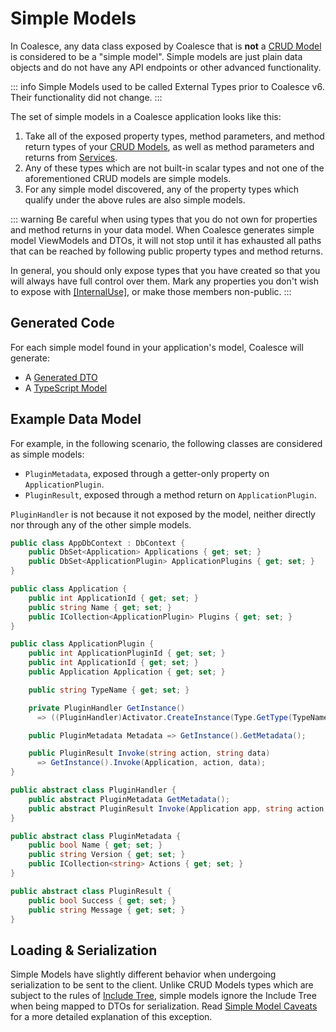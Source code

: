# Simple Models

In Coalesce, any data class exposed by Coalesce that is **not** a [CRUD Model](/modeling/model-types/crud.md) is considered to be a "simple model". Simple models are just plain data objects and do not have any API endpoints or other advanced functionality.

::: info
Simple Models used to be called External Types prior to Coalesce v6. Their functionality did not change.
:::

The set of simple models in a Coalesce application looks like this:
    
1. Take all of the exposed property types, method parameters, and method return types of your [CRUD Models](/modeling/model-types/crud.md), as well as method parameters and returns from [Services](/modeling/model-types/services.md).
2. Any of these types which are not built-in scalar types and not one of the aforementioned CRUD models are simple models.
3. For any simple model discovered, any of the property types which qualify under the above rules are also simple models.

::: warning
Be careful when using types that you do not own for properties and method returns in your data model. When Coalesce generates simple model ViewModels and DTOs, it will not stop until it has exhausted all paths that can be reached by following public property types and method returns.

In general, you should only expose types that you have created so that you will always have full control over them. Mark any properties you don't wish to expose with [[InternalUse]](/modeling/model-components/attributes/internal-use.md), or make those members non-public.
:::


## Generated Code

For each simple model found in your application's model, Coalesce will generate:

* A [Generated DTO](/stacks/agnostic/dtos.md)
* A [TypeScript Model](/stacks/vue/layers/models.md)


## Example Data Model

For example, in the following scenario, the following classes are considered as simple models:

* `PluginMetadata`, exposed through a getter-only property on `ApplicationPlugin`.
* `PluginResult`, exposed through a method return on `ApplicationPlugin`. 

`PluginHandler` is not because it not exposed by the model, neither directly nor through any of the other simple models.


``` c#
public class AppDbContext : DbContext {
    public DbSet<Application> Applications { get; set; }
    public DbSet<ApplicationPlugin> ApplicationPlugins { get; set; }
}

public class Application {
    public int ApplicationId { get; set; }
    public string Name { get; set; }
    public ICollection<ApplicationPlugin> Plugins { get; set; }
}

public class ApplicationPlugin {
    public int ApplicationPluginId { get; set; }
    public int ApplicationId { get; set; }
    public Application Application { get; set; }

    public string TypeName { get; set; }

    private PluginHandler GetInstance() 
      => ((PluginHandler)Activator.CreateInstance(Type.GetType(TypeName)));

    public PluginMetadata Metadata => GetInstance().GetMetadata();

    public PluginResult Invoke(string action, string data) 
      => GetInstance().Invoke(Application, action, data);
}

public abstract class PluginHandler { 
    public abstract PluginMetadata GetMetadata();
    public abstract PluginResult Invoke(Application app, string action, string data);
}

public abstract class PluginMetadata { 
    public bool Name { get; set; }
    public string Version { get; set; }
    public ICollection<string> Actions { get; set; }
}

public abstract class PluginResult { 
    public bool Success { get; set; }
    public string Message { get; set; }
}
```

## Loading & Serialization

Simple Models have slightly different behavior when undergoing serialization to be sent to the client. Unlike CRUD Models types which are subject to the rules of [Include Tree](/concepts/include-tree.md), simple models ignore the Include Tree when being mapped to DTOs for serialization. Read [Simple Model Caveats](/concepts/include-tree.md#simple-model-caveats) for a more detailed explanation of this exception.